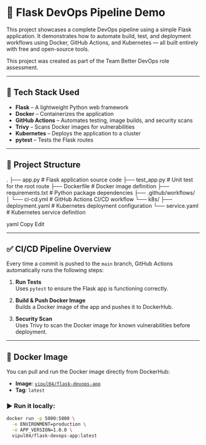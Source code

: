 # 🚀 Flask DevOps Pipeline Demo

This project showcases a complete DevOps pipeline using a simple Flask application. It demonstrates how to automate build, test, and deployment workflows using Docker, GitHub Actions, and Kubernetes — all built entirely with free and open-source tools.

This project was created as part of the Team Better DevOps role assessment.

---

## 🔧 Tech Stack Used

- **Flask** – A lightweight Python web framework
- **Docker** – Containerizes the application
- **GitHub Actions** – Automates testing, image builds, and security scans
- **Trivy** – Scans Docker images for vulnerabilities
- **Kubernetes** – Deploys the application to a cluster
- **pytest** – Tests the Flask routes

---

## 📁 Project Structure

.
├── app.py # Flask application source code
├── test_app.py # Unit test for the root route
├── Dockerfile # Docker image definition
├── requirements.txt # Python package dependencies
├── .github/workflows/
│ └── ci-cd.yml # GitHub Actions CI/CD workflow
└── k8s/
├── deployment.yaml # Kubernetes deployment configuration
└── service.yaml # Kubernetes service definition

yaml
Copy
Edit

---

## ✅ CI/CD Pipeline Overview

Every time a commit is pushed to the `main` branch, GitHub Actions automatically runs the following steps:

1. **Run Tests**  
   Uses `pytest` to ensure the Flask app is functioning correctly.

2. **Build & Push Docker Image**  
   Builds a Docker image of the app and pushes it to DockerHub.

3. **Security Scan**  
   Uses Trivy to scan the Docker image for known vulnerabilities before deployment.

---

## 🐳 Docker Image

You can pull and run the Docker image directly from DockerHub:

- **Image**: [`vipul04/flask-devops-app`](https://hub.docker.com/r/vipul04/flask-devops-app)
- **Tag**: `latest`

### ▶️ Run it locally:

```bash
docker run -p 5000:5000 \
  -e ENVIRONMENT=production \
  -e APP_VERSION=1.0.0 \
  vipul04/flask-devops-app:latest
